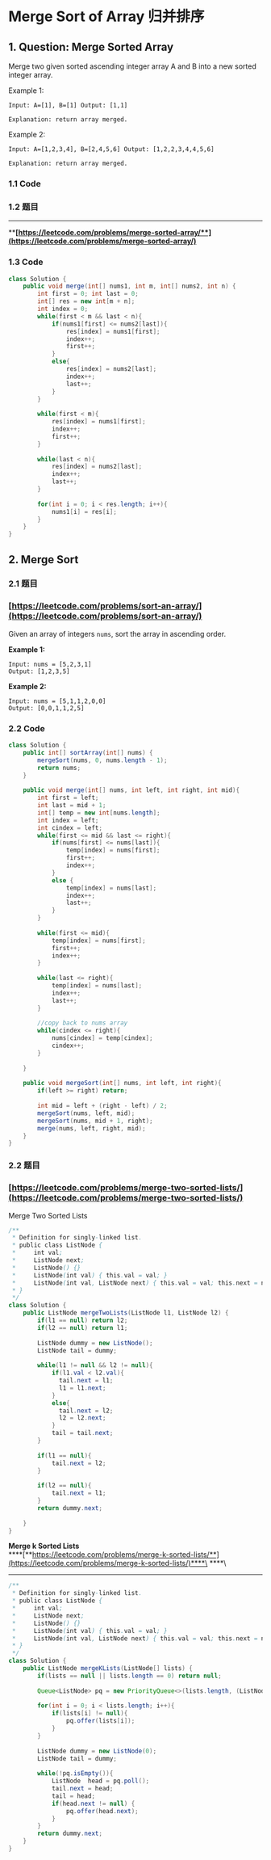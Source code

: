 # Merge Sort of Array 归并排序

## 1. Question: Merge Sorted Array

Merge two given sorted ascending integer array A and B into a new sorted integer array.

Example 1:

`Input: A=[1], B=[1] Output: [1,1]`&#x20;

`Explanation: return array merged.`

Example 2:

`Input: A=[1,2,3,4], B=[2,4,5,6] Output: [1,2,2,3,4,4,5,6]`&#x20;

`Explanation: return array merged.`

### 1.1 Code

### 1.2 题目

****

****[**https://leetcode.com/problems/merge-sorted-array/**](https://leetcode.com/problems/merge-sorted-array/)****

### **1.3 Code**

```java
class Solution {
    public void merge(int[] nums1, int m, int[] nums2, int n) {
        int first = 0; int last = 0;
        int[] res = new int[m + n];
        int index = 0;
        while(first < m && last < n){
            if(nums1[first] <= nums2[last]){
                res[index] = nums1[first];
                index++;
                first++;
            }
            else{
                res[index] = nums2[last];
                index++;
                last++;
            }
        }
        
        while(first < m){
            res[index] = nums1[first];
            index++;
            first++;
        }
        
        while(last < n){
            res[index] = nums2[last];
            index++;
            last++;
        }
        
        for(int i = 0; i < res.length; i++){
            nums1[i] = res[i];
        }
    }
}
```

## 2. Merge Sort

### 2.1 题目

### [https://leetcode.com/problems/sort-an-array/](https://leetcode.com/problems/sort-an-array/)

Given an array of integers `nums`, sort the array in ascending order.

**Example 1:**

```
Input: nums = [5,2,3,1]
Output: [1,2,3,5]
```

**Example 2:**

```
Input: nums = [5,1,1,2,0,0]
Output: [0,0,1,1,2,5]
```

### 2.2 Code

```java
class Solution {
    public int[] sortArray(int[] nums) {
        mergeSort(nums, 0, nums.length - 1);
        return nums;
    }
    
    public void merge(int[] nums, int left, int right, int mid){
        int first = left;
        int last = mid + 1;
        int[] temp = new int[nums.length];
        int index = left;
        int cindex = left;
        while(first <= mid && last <= right){
            if(nums[first] <= nums[last]){
                temp[index] = nums[first];
                first++;
                index++;
            }
            else {
                temp[index] = nums[last];
                index++;
                last++;
            }
        }
        
        while(first <= mid){
            temp[index] = nums[first];
            first++;
            index++;
        }
        
        while(last <= right){
            temp[index] = nums[last];
            index++;
            last++;
        }
        
        //copy back to nums array
        while(cindex <= right){
            nums[cindex] = temp[cindex];
            cindex++;
        }
        
    }
    
    public void mergeSort(int[] nums, int left, int right){
        if(left >= right) return;
        
        int mid = left + (right - left) / 2;
        mergeSort(nums, left, mid);
        mergeSort(nums, mid + 1, right);
        merge(nums, left, right, mid);
    }
}
```



### 2.2 题目

### [https://leetcode.com/problems/merge-two-sorted-lists/](https://leetcode.com/problems/merge-two-sorted-lists/)



Merge Two Sorted Lists

```java
/**
 * Definition for singly-linked list.
 * public class ListNode {
 *     int val;
 *     ListNode next;
 *     ListNode() {}
 *     ListNode(int val) { this.val = val; }
 *     ListNode(int val, ListNode next) { this.val = val; this.next = next; }
 * }
 */
class Solution {
    public ListNode mergeTwoLists(ListNode l1, ListNode l2) {
        if(l1 == null) return l2;
        if(l2 == null) return l1;
        
        ListNode dummy = new ListNode();
        ListNode tail = dummy;
        
        while(l1 != null && l2 != null){
            if(l1.val < l2.val){
              tail.next = l1;
              l1 = l1.next;          
            }
            else{
              tail.next = l2;
              l2 = l2.next;  
            }
            tail = tail.next;
        }
        
        if(l1 == null){
            tail.next = l2;
        }
        
        if(l2 == null){
            tail.next = l1;
        }
        return dummy.next;
        
    }
}
```





**Merge k Sorted Lists**\
****[**https://leetcode.com/problems/merge-k-sorted-lists/**](https://leetcode.com/problems/merge-k-sorted-lists/)****\
****\
****

```java
/**
 * Definition for singly-linked list.
 * public class ListNode {
 *     int val;
 *     ListNode next;
 *     ListNode() {}
 *     ListNode(int val) { this.val = val; }
 *     ListNode(int val, ListNode next) { this.val = val; this.next = next; }
 * }
 */
class Solution {
    public ListNode mergeKLists(ListNode[] lists) {
        if(lists == null || lists.length == 0) return null;
        
        Queue<ListNode> pq = new PriorityQueue<>(lists.length, (ListNode a, ListNode b) -> (a.val - b.val));
        
        for(int i = 0; i < lists.length; i++){
            if(lists[i] != null){
                pq.offer(lists[i]);
            }
        }
        
        ListNode dummy = new ListNode(0);
        ListNode tail = dummy;
        
        while(!pq.isEmpty()){
            ListNode  head = pq.poll();
            tail.next = head;
            tail = head;
            if(head.next != null) {
                pq.offer(head.next);
            }
        }
        return dummy.next;
    }
}
```
